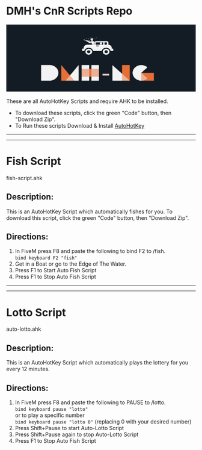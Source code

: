 # DMH's CnR Scripts Repo
![DMH](https://github.com/2zla/CnR-Fish-Script/blob/main/DMH-small.png?raw=true "DMH")

These are all AutoHotKey Scripts and require AHK to be installed.
 * To download these scripts, click the green "Code" button, then "Download Zip".
 * To Run these scripts Download & Install [AutoHotKey](https://www.autohotkey.com/)

***
***

# Fish Script
fish-script.ahk
## Description:
This is an AutoHotKey Script which automatically fishes for you. To download this script, click the green "Code" button, then "Download Zip".

## Directions:
1. In FiveM press F8 and paste the following to bind F2 to /fish.  
   `bind keyboard F2 "fish"`
2. Get in a Boat or go to the Edge of The Water.
3. Press F1 to Start Auto Fish Script
4. Press F1 to Stop Auto Fish Script


***
***

# Lotto Script
auto-lotto.ahk
## Description:
This is an AutoHotKey Script which automatically plays the lottery for you every 12 minutes.

## Directions:
1. In FiveM press F8 and paste the following to PAUSE to /lotto.  
   `bind keyboard pause "lotto"`  
   or to play a specific number  
   `bind keyboard pause "lotto 0"` (replacing 0 with your desired number)  
2. Press Shift+Pause to start Auto-Lotto Script
3. Press Shift+Pause again to stop Auto-Lotto Script
4. Press F1 to Stop Auto Fish Script



